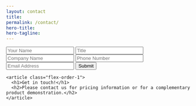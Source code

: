 ```yaml
---
layout: contact
title:
permalink: /contact/
hero-title:
hero-tagline:
---
```



<section class="contact">

  <section>
    <article class="form flex-order-2">
      <form action="https://getsimpleform.com/messages?form_api_token=7f4510769ba69eb6a2c7eb5ae3f27383" method="post">
        <!-- the redirect_to is optional, the form will redirect to the referrer on submission -->
        <input type='hidden' name='redirect_to' value='<the complete return url e.g. http://fooey.com/thank-you.html>' />
        <!-- all your input fields here.... -->
        <input type="text" name="contact-name" id="" placeholder="Your Name">
        <input type="text" name="contact-title" id="" placeholder="Title">
        <input type="text" name="company-name" id="" placeholder="Company Name">
        <input type="text" name="contact-phone" id="" placeholder="Phone Number">
        <input type="text" name="contact-email" id="" placeholder="Email Address">
        <input type='submit' value='Submit' />
      </form>
    </article>

    <article class="flex-order-1">
      <h1>Get in touch!</h1>
      <h2>Please contact us for pricing information or for a complementary product demonstration.</h2>
    </article>
  </section>



</section>
